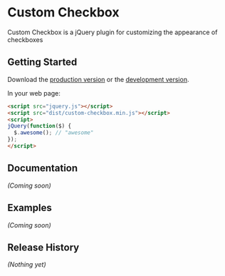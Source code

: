 # Custom Checkbox

Custom Checkbox is a jQuery plugin for customizing the appearance of checkboxes

## Getting Started

Download the [production version][min] or the [development version][max].

[min]: https://raw.github.com/binarystash/jquery-custom-checkbox/master/dist/jquery.custom-checkbox.min.js
[max]: https://raw.github.com/binarystash/jquery-custom-checkbox/master/dist/jquery.custom-checkbox.js

In your web page:

```html
<script src="jquery.js"></script>
<script src="dist/custom-checkbox.min.js"></script>
<script>
jQuery(function($) {
  $.awesome(); // "awesome"
});
</script>
```

## Documentation
_(Coming soon)_

## Examples
_(Coming soon)_

## Release History
_(Nothing yet)_
